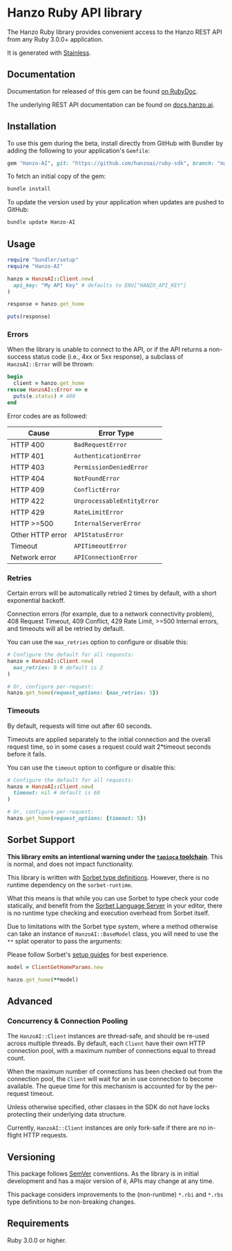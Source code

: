 # Hanzo Ruby API library

The Hanzo Ruby library provides convenient access to the Hanzo REST API from any Ruby 3.0.0+ application.

It is generated with [Stainless](https://www.stainless.com/).

## Documentation

Documentation for released of this gem can be found [on RubyDoc](https://gemdocs.org/gems/Hanzo-AI).

The underlying REST API documentation can be found on [docs.hanzo.ai](https://docs.hanzo.ai).

## Installation

To use this gem during the beta, install directly from GitHub with Bundler by adding the following to your application's `Gemfile`:

```ruby
gem "Hanzo-AI", git: "https://github.com/hanzoai/ruby-sdk", branch: "main"
```

To fetch an initial copy of the gem:

```sh
bundle install
```

To update the version used by your application when updates are pushed to GitHub:

```sh
bundle update Hanzo-AI
```

## Usage

```ruby
require "bundler/setup"
require "Hanzo-AI"

hanzo = HanzoAI::Client.new(
  api_key: "My API Key" # defaults to ENV["HANZO_API_KEY"]
)

response = hanzo.get_home

puts(response)
```

### Errors

When the library is unable to connect to the API, or if the API returns a non-success status code (i.e., 4xx or 5xx response), a subclass of `HanzoAI::Error` will be thrown:

```ruby
begin
  client = hanzo.get_home
rescue HanzoAI::Error => e
  puts(e.status) # 400
end
```

Error codes are as followed:

| Cause            | Error Type                 |
| ---------------- | -------------------------- |
| HTTP 400         | `BadRequestError`          |
| HTTP 401         | `AuthenticationError`      |
| HTTP 403         | `PermissionDeniedError`    |
| HTTP 404         | `NotFoundError`            |
| HTTP 409         | `ConflictError`            |
| HTTP 422         | `UnprocessableEntityError` |
| HTTP 429         | `RateLimitError`           |
| HTTP >=500       | `InternalServerError`      |
| Other HTTP error | `APIStatusError`           |
| Timeout          | `APITimeoutError`          |
| Network error    | `APIConnectionError`       |

### Retries

Certain errors will be automatically retried 2 times by default, with a short exponential backoff.

Connection errors (for example, due to a network connectivity problem), 408 Request Timeout, 409 Conflict, 429 Rate Limit, >=500 Internal errors, and timeouts will all be retried by default.

You can use the `max_retries` option to configure or disable this:

```ruby
# Configure the default for all requests:
hanzo = HanzoAI::Client.new(
  max_retries: 0 # default is 2
)

# Or, configure per-request:
hanzo.get_home(request_options: {max_retries: 5})
```

### Timeouts

By default, requests will time out after 60 seconds.

Timeouts are applied separately to the initial connection and the overall request time, so in some cases a request could wait 2\*timeout seconds before it fails.

You can use the `timeout` option to configure or disable this:

```ruby
# Configure the default for all requests:
hanzo = HanzoAI::Client.new(
  timeout: nil # default is 60
)

# Or, configure per-request:
hanzo.get_home(request_options: {timeout: 5})
```

## Sorbet Support

**This library emits an intentional warning under the [`tapioca` toolchain](https://github.com/Shopify/tapioca)**. This is normal, and does not impact functionality.

This library is written with [Sorbet type definitions](https://sorbet.org/docs/rbi). However, there is no runtime dependency on the `sorbet-runtime`.

What this means is that while you can use Sorbet to type check your code statically, and benefit from the [Sorbet Language Server](https://sorbet.org/docs/lsp) in your editor, there is no runtime type checking and execution overhead from Sorbet itself.

Due to limitations with the Sorbet type system, where a method otherwise can take an instance of `HanzoAI::BaseModel` class, you will need to use the `**` splat operator to pass the arguments:

Please follow Sorbet's [setup guides](https://sorbet.org/docs/adopting) for best experience.

```ruby
model = ClientGetHomeParams.new

hanzo.get_home(**model)
```

## Advanced

### Concurrency & Connection Pooling

The `HanzoAI::Client` instances are thread-safe, and should be re-used across multiple threads. By default, each `Client` have their own HTTP connection pool, with a maximum number of connections equal to thread count.

When the maximum number of connections has been checked out from the connection pool, the `Client` will wait for an in use connection to become available. The queue time for this mechanism is accounted for by the per-request timeout.

Unless otherwise specified, other classes in the SDK do not have locks protecting their underlying data structure.

Currently, `HanzoAI::Client` instances are only fork-safe if there are no in-flight HTTP requests.

## Versioning

This package follows [SemVer](https://semver.org/spec/v2.0.0.html) conventions. As the library is in initial development and has a major version of `0`, APIs may change at any time.

This package considers improvements to the (non-runtime) `*.rbi` and `*.rbs` type definitions to be non-breaking changes.

## Requirements

Ruby 3.0.0 or higher.
